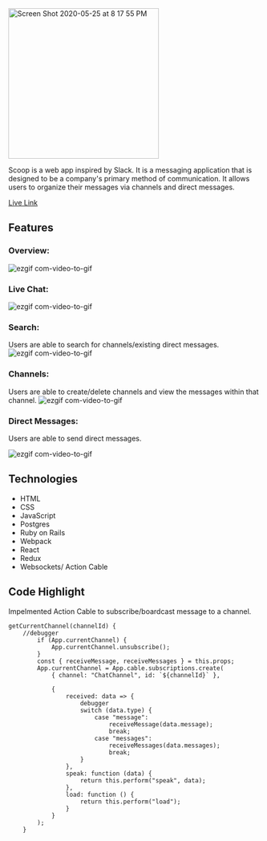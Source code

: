 <img width="300" alt="Screen Shot 2020-05-25 at 8 17 55 PM" src="https://user-images.githubusercontent.com/55370959/82849222-e91d1f80-9ec4-11ea-9bdd-73cd1f37818f.png">

Scoop is a web app inspired by Slack. It is a messaging application that is designed to be a company's primary method of communication. It allows users to organize their messages via channels and direct messages.

[Live Link](https://scoop-slack.herokuapp.com/#/)

## Features

### Overview:
![ezgif com-video-to-gif](https://user-images.githubusercontent.com/55370959/82958994-bfc3c880-9f84-11ea-9eab-efd571d5cf9c.gif)

### Live Chat:
![ezgif com-video-to-gif](https://user-images.githubusercontent.com/55370959/82959343-7a53cb00-9f85-11ea-8ba3-2c96d121a949.gif)

### Search:
Users are able to search for channels/existing direct messages.
![ezgif com-video-to-gif](https://user-images.githubusercontent.com/55370959/82959442-b5ee9500-9f85-11ea-8cd1-2270fec0dfc2.gif)

### Channels:
Users are able to create/delete channels and view the messages within that channel.
![ezgif com-video-to-gif](https://user-images.githubusercontent.com/55370959/82958430-5becd000-9f83-11ea-8009-2818badcc042.gif)


### Direct Messages:
Users are able to send direct messages. 

![ezgif com-video-to-gif](https://user-images.githubusercontent.com/55370959/82959197-22b55f80-9f85-11ea-90b9-c10570e6bffa.gif)

## Technologies
* HTML
* CSS
* JavaScript
* Postgres
* Ruby on Rails
* Webpack
* React
* Redux
* Websockets/ Action Cable

## Code Highlight
Impelmented Action Cable to subscribe/boardcast message to a channel.
```
getCurrentChannel(channelId) {
    //debugger
        if (App.currentChannel) {
            App.currentChannel.unsubscribe();
        }
        const { receiveMessage, receiveMessages } = this.props;
        App.currentChannel = App.cable.subscriptions.create(
            { channel: "ChatChannel", id: `${channelId}` },
           
            {
                received: data => {
                    debugger
                    switch (data.type) {
                        case "message":
                            receiveMessage(data.message); 
                            break;
                        case "messages":
                            receiveMessages(data.messages);
                            break;
                    }
                },
                speak: function (data) {
                    return this.perform("speak", data);
                },
                load: function () {
                    return this.perform("load");
                }
            }
        );
    }
```

